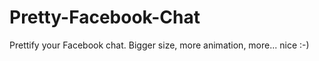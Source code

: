 Pretty-Facebook-Chat
====================

Prettify your Facebook chat. Bigger size, more animation, more... nice :-)